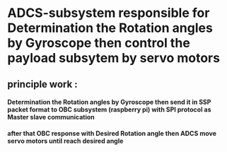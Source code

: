 # ADCS-subsystem responsible for Determination the Rotation angles by Gyroscope then control the payload subsytem by servo motors
## principle work :
####  Determination the Rotation angles by Gyroscope then send it in SSP packet format to OBC subsystem (raspberry pi) with SPI  protocol as Master slave communication 
####  after that OBC response with Desired Rotation angle then ADCS move servo motors until reach desired angle  
